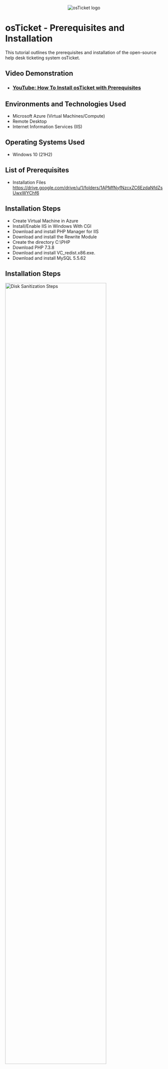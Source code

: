 <p align="center">
<img src="https://i.imgur.com/Clzj7Xs.png" alt="osTicket logo"/>
</p>

<h1>osTicket - Prerequisites and Installation</h1>
This tutorial outlines the prerequisites and installation of the open-source help desk ticketing system osTicket.<br />


<h2>Video Demonstration</h2>

- ### [YouTube: How To Install osTicket with Prerequisites](https://www.youtube.com/watch?v=fWX1Lj-rOa0)

<h2>Environments and Technologies Used</h2>

- Microsoft Azure (Virtual Machines/Compute)
- Remote Desktop
- Internet Information Services (IIS)

<h2>Operating Systems Used </h2>

- Windows 10</b> (21H2)

<h2>List of Prerequisites</h2>

- Installation Files 
https://drive.google.com/drive/u/1/folders/1APMfNyfNzcxZC6EzdaNfdZsUwxWYChf6
<h2>Installation Steps</h2>

- Create Virtual Machine in Azure
- Install/Enable IIS in Windows With CGI
- Download and install PHP Manager for IIS
- Download and install the Rewrite Module
- Create the directory C:\PHP
- Download PHP 7.3.8
- Download and install VC_redist.x86.exe.
- Download and install MySQL 5.5.62

<h2>Installation Steps</h2>
<p>
<img src="https://i.imgur.com/gw1eh6W.png" height="80%" width="80%" alt="Disk Sanitization Steps"/>
</p>
<p>
First step is creating our Windows 10 virtual Machine(VM) on Azure. This can be done on Azure by opening Virtual Machines->Create->Windows 10 with 2-4 Virtual CPUs /create username and password->Review->Create. 
</p>
<br />

<p>
<img src="https://i.imgur.com/lKFGfUb.png" height="80%" width="80%" alt="Disk Sanitization Steps"/>
</p>
<p>
Open Remote Desktop Connection then connect to your virtual machine by typing the VM's ip address into Remote Desktop Connection. Use the credentials you created for the virtual machine to login.
</p>
<br />

<p>
<img src="https://i.imgur.com/NY8HmDl.png" height="80%" width="80%" alt="Disk Sanitization Steps"/>
</p>
<p>
In the VM, right-click the windows menu->Run->Control->
</p>
<br />

<p>
<img src="https://i.imgur.com/voWlYYp.png" height="80%" width="80%" alt="Disk Sanitization Steps"/>
</p>
<p>
Programs->
</p>
<br />

<p>
<img src="https://i.imgur.com/7ZnhzzF.png" height="80%" width="80%" alt="Disk Sanitization Steps"/>
</p>
<p>
Turn Windows features on or off-> Internet Information Services->World Wide Web->Application Development features->CGI
</p>
<br />

<p>
<img src="https://i.imgur.com/7Iqm9Uy.png" height="80%" width="80%" alt="Disk Sanitization Steps"/>
</p>
<p>
Activating CGI allows us to host a webpage on our own network. Test this by typing 127.0.0.1 into google.com in your VM. The webpage that loads up should look like the screenshot above.
</p>
<br />

<p>
<img src="https://i.imgur.com/L1SM68G.png" height="80%" width="80%" alt="Disk Sanitization Steps"/>
</p>
<p>
Next, download/install PHP Manager & Rewrite Module  Here is the [link](https://drive.google.com/drive/u/0/folders/1APMfNyfNzcxZC6EzdaNfdZsUwxWYChf6)
</p>
<br />

<p>
<img src="https://i.imgur.com/fdZPh2o.png" height="80%" width="80%" alt="Disk Sanitization Steps"/>
<img src="https://i.imgur.com/4aaIh6P.png" height="80%" width="80%" alt="Disk Sanitization Steps"/>
</p>
<p>
Create a folder on the C drive and name it PHP. Then dowload and extract PHP 7.3.8 and unzip the contents into the PHP folder we just created [here](https://drive.google.com/drive/u/0/folders/1APMfNyfNzcxZC6EzdaNfdZsUwxWYChf6).
</p>
<br />

<p>
<img src="https://i.imgur.com/Cojbwm8.png" height="80%" width="80%" alt="Disk Sanitization Steps"/>
                            
  Download and install VC redist.x86.exe
<img src="https://i.imgur.com/cWDdaTP.png" height="80%" width="80%" alt="Disk Sanitization Steps"/>
 Download and install My SQL 5.5.62 Typical->
 Setup Launch Configuration Wizard (after install) -> Standard Configuration -> Password1
  
<img src="https://i.imgur.com/3DPgXGH.png" height="80%" width="80%" alt="Disk Sanitization Steps"/>.
<img src="https://i.imgur.com/UKU95B5.png" height="80%" width="80%" alt="Disk Sanitization Steps"/>
<img src="https://i.imgur.com/twqaevN.png" height="80%" width="80%" alt="Disk Sanitization Steps"/>
</p>
<p>
Open IIS as admin. Open PHP Manager->Register new PHP ENTER: C:->PHP->php-cgi.exe. Now restart the server. 
</p>
<br />

<p>
<img src="https://i.imgur.com/gDHbkt7.png" height="80%" width="80%" alt="Disk Sanitization Steps"/>
</p>
<p>
Download/install osTicket using this [link](https://drive.google.com/drive/u/0/folders/1APMfNyfNzcxZC6EzdaNfdZsUwxWYChf6). Open osticket->upload. Extract the upload file into C:->Inetpub->wwwroot. Now rename the "upload" folder to "osTicket". Now, return to IIS and restart the server. 
</p>
<br />

<p>
<img src="https://i.imgur.com/VPQS3V4.png" height="80%" width="80%" alt="Disk Sanitization Steps"/>
</p>
<p>
In IIS->sites->default Web Services->osTicket->*80 to open osTicket in your internet browser.
</p>
<br />

<p>
<img src="https://i.imgur.com/1edLrbk.png" height="80%" width="80%" alt="Disk Sanitization Steps"/>
<img src="https://i.imgur.com/rSdryq4.png" height="80%" width="80%" alt="Disk Sanitization Steps"/>
</p>
<p>
Now we need to enable some extensions so that our osTicket can operate. In IIS open sites->osTicket->PHP Manager->Enable or disable extensions, enable extensions: ph.pop.cash.dll, phpImap.dll, phpintl.dll. Refresh the osTicket tab in your internet explorer. 
</p>
<br />

<p>
<img src="https://i.imgur.com/KpoAt9i.png" height="80%" width="80%" alt="Disk Sanitization Steps"/>
</p>
<p>
Next rename the file "Ostsampleconfig" to "Ost-config". This file can be found in Browse->wwwroot->include->Ostsampleconfig.
</p>
<br />

<p>
<img src="https://i.imgur.com/ceHaTx7.png" height="80%" width="80%" alt="Disk Sanitization Steps"/>
</p>
<p>
Now, right-click "ostconfig"->open properties->security->advanced->disable inheritance->remove all permissions. Then select "EVERYONE" and apply.
</p>
<br />

<p>
<img src="https://i.imgur.com/qInGkfb.png" height="80%" width="80%" alt="Disk Sanitization Steps"/>
</p>
<p>
Download/install heidi from this [link](https://drive.google.com/drive/u/0/folders/1APMfNyfNzcxZC6EzdaNfdZsUwxWYChf6). Next right-click->create new->database->and name it osTicket.
</p>
<br />

<p>
<img src="https://i.imgur.com/t8X3F9s.png" height="80%" width="80%" alt="Disk Sanitization Steps"/>
</p>
<p>
Open osTicket in your internet browser and fill out the installation details and install.
</p>
<br />

<p>
<img src="https://i.imgur.com/hDFRuXm.png" height="80%" width="80%" alt="Disk Sanitization Steps"/>
</p>
<p>
Next delete the folder named "setup" this folder is in osTicket->Setup. 
</p>
<br />

<p>
<img src="https://i.imgur.com/zb2lSeh.png" height="80%" width="80%" alt="Disk Sanitization Steps"/>
</p>
<p>
Next, right-click "ostconfig"->properties->security->advanced->disable inheritance->modify->read only. Then select "EVERYONE" and apply. 
</p>
<br />

<p>
<img src="https://i.imgur.com/lfVp5fP.png" height="80%" width="80%" alt="Disk Sanitization Steps"/>
</p>
<p>
Next open this link http://localhost/osTicket/scp/login.php and log in to osTicket with the credentials you created when filling out the osTicket installation page.
</p>
<br />
Congrulations!!! You have now installed osTicket on your VM.
